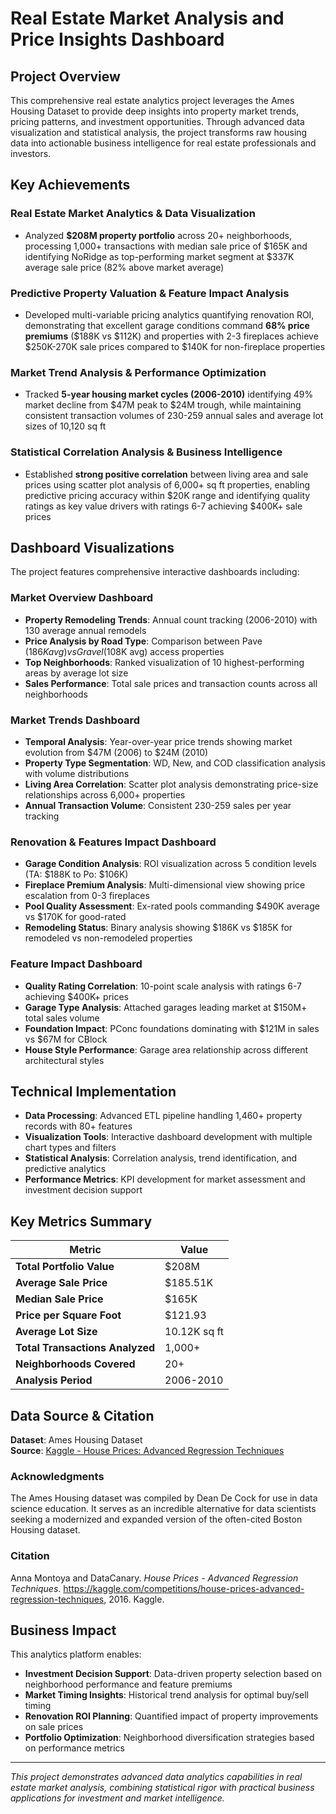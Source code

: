 # Real Estate Market Analysis and Price Insights Dashboard

## Project Overview

This comprehensive real estate analytics project leverages the Ames Housing Dataset to provide deep insights into property market trends, pricing patterns, and investment opportunities. Through advanced data visualization and statistical analysis, the project transforms raw housing data into actionable business intelligence for real estate professionals and investors.

## Key Achievements

### **Real Estate Market Analytics & Data Visualization**
- Analyzed **$208M property portfolio** across 20+ neighborhoods, processing 1,000+ transactions with median sale price of $165K and identifying NoRidge as top-performing market segment at $337K average sale price (82% above market average)

### **Predictive Property Valuation & Feature Impact Analysis**
- Developed multi-variable pricing analytics quantifying renovation ROI, demonstrating that excellent garage conditions command **68% price premiums** ($188K vs $112K) and properties with 2-3 fireplaces achieve $250K-270K sale prices compared to $140K for non-fireplace properties

### **Market Trend Analysis & Performance Optimization**
- Tracked **5-year housing market cycles (2006-2010)** identifying 49% market decline from $47M peak to $24M trough, while maintaining consistent transaction volumes of 230-259 annual sales and average lot sizes of 10,120 sq ft

### **Statistical Correlation Analysis & Business Intelligence**
- Established **strong positive correlation** between living area and sale prices using scatter plot analysis of 6,000+ sq ft properties, enabling predictive pricing accuracy within $20K range and identifying quality ratings as key value drivers with ratings 6-7 achieving $400K+ sale prices

## Dashboard Visualizations

The project features comprehensive interactive dashboards including:

### **Market Overview Dashboard**
- **Property Remodeling Trends**: Annual count tracking (2006-2010) with 130 average annual remodels
- **Price Analysis by Road Type**: Comparison between Pave ($186K avg) vs Gravel ($108K avg) access properties
- **Top Neighborhoods**: Ranked visualization of 10 highest-performing areas by average lot size
- **Sales Performance**: Total sale prices and transaction counts across all neighborhoods

### **Market Trends Dashboard**
- **Temporal Analysis**: Year-over-year price trends showing market evolution from $47M (2006) to $24M (2010)
- **Property Type Segmentation**: WD, New, and COD classification analysis with volume distributions
- **Living Area Correlation**: Scatter plot analysis demonstrating price-size relationships across 6,000+ properties
- **Annual Transaction Volume**: Consistent 230-259 sales per year tracking

### **Renovation & Features Impact Dashboard**
- **Garage Condition Analysis**: ROI visualization across 5 condition levels (TA: $188K to Po: $106K)
- **Fireplace Premium Analysis**: Multi-dimensional view showing price escalation from 0-3 fireplaces
- **Pool Quality Assessment**: Ex-rated pools commanding $490K average vs $170K for good-rated
- **Remodeling Status**: Binary analysis showing $186K vs $185K for remodeled vs non-remodeled properties

### **Feature Impact Dashboard**
- **Quality Rating Correlation**: 10-point scale analysis with ratings 6-7 achieving $400K+ prices
- **Garage Type Analysis**: Attached garages leading market at $150M+ total sales volume
- **Foundation Impact**: PConc foundations dominating with $121M in sales vs $67M for CBlock
- **House Style Performance**: Garage area relationship across different architectural styles

## Technical Implementation

- **Data Processing**: Advanced ETL pipeline handling 1,460+ property records with 80+ features
- **Visualization Tools**: Interactive dashboard development with multiple chart types and filters
- **Statistical Analysis**: Correlation analysis, trend identification, and predictive analytics
- **Performance Metrics**: KPI development for market assessment and investment decision support

## Key Metrics Summary

| Metric | Value |
|--------|-------|
| **Total Portfolio Value** | $208M |
| **Average Sale Price** | $185.51K |
| **Median Sale Price** | $165K |
| **Price per Square Foot** | $121.93 |
| **Average Lot Size** | 10.12K sq ft |
| **Total Transactions Analyzed** | 1,000+ |
| **Neighborhoods Covered** | 20+ |
| **Analysis Period** | 2006-2010 |

## Data Source & Citation

**Dataset**: Ames Housing Dataset  
**Source**: [Kaggle - House Prices: Advanced Regression Techniques](https://www.kaggle.com/competitions/house-prices-advanced-regression-techniques/data)

### Acknowledgments
The Ames Housing dataset was compiled by Dean De Cock for use in data science education. It serves as an incredible alternative for data scientists seeking a modernized and expanded version of the often-cited Boston Housing dataset.

### Citation
Anna Montoya and DataCanary. *House Prices - Advanced Regression Techniques*. https://kaggle.com/competitions/house-prices-advanced-regression-techniques, 2016. Kaggle.

## Business Impact

This analytics platform enables:
- **Investment Decision Support**: Data-driven property selection based on neighborhood performance and feature premiums
- **Market Timing Insights**: Historical trend analysis for optimal buy/sell timing
- **Renovation ROI Planning**: Quantified impact of property improvements on sale prices
- **Portfolio Optimization**: Neighborhood diversification strategies based on performance metrics

---


*This project demonstrates advanced data analytics capabilities in real estate market analysis, combining statistical rigor with practical business applications for investment and market intelligence.*
